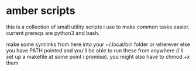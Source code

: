 # amber scripts

this is a collection of small utility scripts i use to make common tasks easier. current prereqs are python3 and bash.

make some symlinks from here into your ~/.local/bin folder or wherever else you have PATH pointed and you'll be able to run these from anywhere (i'll set up a makefile at some point i promise). you might also have to chmod +x them
